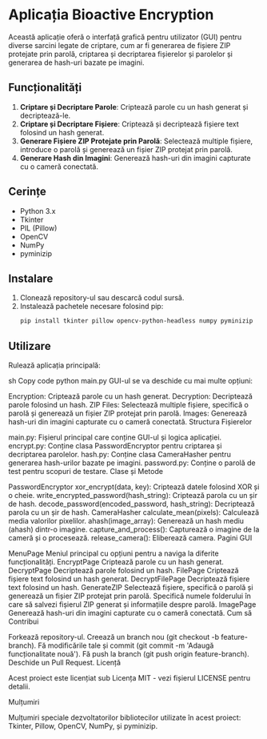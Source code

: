 # Aplicația Bioactive Encryption

Această aplicație oferă o interfață grafică pentru utilizator (GUI) pentru diverse sarcini legate de criptare, cum ar fi generarea de fișiere ZIP protejate prin parolă, criptarea și decriptarea fișierelor și parolelor și generarea de hash-uri bazate pe imagini.

## Funcționalități

1. **Criptare și Decriptare Parole**: Criptează parole cu un hash generat și decriptează-le.
2. **Criptare și Decriptare Fișiere**: Criptează și decriptează fișiere text folosind un hash generat.
3. **Generare Fișiere ZIP Protejate prin Parolă**: Selectează multiple fișiere, introduce o parolă și generează un fișier ZIP protejat prin parolă.
4. **Generare Hash din Imagini**: Generează hash-uri din imagini capturate cu o cameră conectată.

## Cerințe

- Python 3.x
- Tkinter
- PIL (Pillow)
- OpenCV
- NumPy
- pyminizip

## Instalare

1. Clonează repository-ul sau descarcă codul sursă.
2. Instalează pachetele necesare folosind pip:
   ```sh
   pip install tkinter pillow opencv-python-headless numpy pyminizip
   
## Utilizare

Rulează aplicația principală:

sh
Copy code
python main.py
GUI-ul se va deschide cu mai multe opțiuni:

Encryption: Criptează parole cu un hash generat.
Decryption: Decriptează parole folosind un hash.
ZIP Files: Selectează multiple fișiere, specifică o parolă și generează un fișier ZIP protejat prin parolă.
Images: Generează hash-uri din imagini capturate cu o cameră conectată.
Structura Fișierelor

main.py: Fișierul principal care conține GUI-ul și logica aplicației.
encrypt.py: Conține clasa PasswordEncryptor pentru criptarea și decriptarea parolelor.
hash.py: Conține clasa CameraHasher pentru generarea hash-urilor bazate pe imagini.
password.py: Conține o parolă de test pentru scopuri de testare.
Clase și Metode

PasswordEncryptor
xor_encrypt(data, key): Criptează datele folosind XOR și o cheie.
write_encrypted_password(hash_string): Criptează parola cu un șir de hash.
decode_password(encoded_password, hash_string): Decriptează parola cu un șir de hash.
CameraHasher
calculate_mean(pixels): Calculează media valorilor pixelilor.
ahash(image_array): Generează un hash mediu (ahash) dintr-o imagine.
capture_and_process(): Capturează o imagine de la cameră și o procesează.
release_camera(): Eliberează camera.
Pagini GUI

MenuPage
Meniul principal cu opțiuni pentru a naviga la diferite funcționalități.
EncryptPage
Criptează parole cu un hash generat.
DecryptPage
Decriptează parole folosind un hash.
FilePage
Criptează fișiere text folosind un hash generat.
DecryptFilePage
Decriptează fișiere text folosind un hash.
GenerateZIP
Selectează fișiere, specifică o parolă și generează un fișier ZIP protejat prin parolă.
Specifică numele folderului în care să salvezi fișierul ZIP generat și informațiile despre parolă.
ImagePage
Generează hash-uri din imagini capturate cu o cameră conectată.
Cum să Contribui

Forkează repository-ul.
Creează un branch nou (git checkout -b feature-branch).
Fă modificările tale și commit (git commit -m 'Adaugă funcționalitate nouă').
Fă push la branch (git push origin feature-branch).
Deschide un Pull Request.
Licență

Acest proiect este licențiat sub Licența MIT - vezi fișierul LICENSE pentru detalii.

Mulțumiri

Mulțumiri speciale dezvoltatorilor bibliotecilor utilizate în acest proiect: Tkinter, Pillow, OpenCV, NumPy, și pyminizip.
